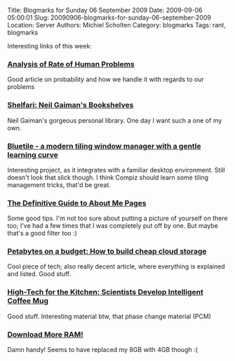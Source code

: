 Title: Blogmarks for Sunday 06 September 2009
Date: 2009-09-06 05:00:01
Slug: 20090906-blogmarks-for-sunday-06-september-2009
Location: Server
Authors: Michiel Scholten
Category: blogmarks
Tags: rant, blogmarks

<p>Interesting links of this week:</p>
<h3><a href="http://home.znet.com/schester/calculations/analysis_of_rate_of_rare_problems.html">Analysis of Rate of Human Problems</a></h3>
<p>Good article on probability and how we handle it with regards to our problems</p>
<h3><a href="http://blog.shelfari.com/my_weblog/2009/09/neil.html">Shelfari: Neil Gaiman's Bookshelves</a></h3>
<p>Neil Gaiman's gorgeous personal library. One day I want such a one of my own.</p>
<h3><a href="http://projects.haskell.org/bluetile/">Bluetile - a modern tiling window manager with a gentle learning curve</a></h3>
<p>Interesting project, as it integrates with a familiar desktop environment. Still doesn't look that slick though. I think Compiz should learn some tiling management tricks, that'd be great.</p>
<h3><a href="http://webdesignledger.com/tips/the-definitive-guide-to-about-me-pages">The Definitive Guide to About Me Pages</a></h3>
<p>Some good tips. I'm not too sure about putting a picture of yourself on there too; I've had a few times that I was completely put off by one. But maybe that's a good filter too :)</p>
<h3><a href="http://blog.backblaze.com/2009/09/01/petabytes-on-a-budget-how-to-build-cheap-cloud-storage/">Petabytes on a budget: How to build cheap cloud storage</a></h3>
<p>Cool piece of tech; also really decent article, where everything is explained and listed. Good stuff.</p>
<h3><a href="http://www.spiegel.de/international/zeitgeist/0,1518,643702,00.html">High-Tech for the Kitchen: Scientists Develop Intelligent Coffee Mug</a></h3>
<p>Good stuff. Interesting material btw, that phase change material (PCM)</p>
<h3><a href="http://www.downloadmoreram.com/">Download More RAM!</a></h3>
<p>Damn handy! Seems to have replaced my 8GB with 4GB though :(</p>
